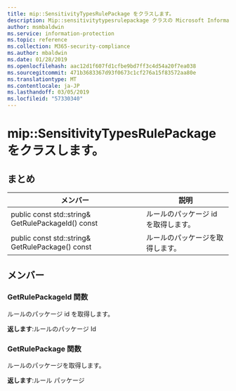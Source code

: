 ```yaml
---
title: mip::SensitivityTypesRulePackage をクラスします。
description: Mip::sensitivitytypesrulepackage クラスの Microsoft Information Protection (MIP) SDK について説明します。
author: msmbaldwin
ms.service: information-protection
ms.topic: reference
ms.collection: M365-security-compliance
ms.author: mbaldwin
ms.date: 01/28/2019
ms.openlocfilehash: aac12d1f607fd1cfbe9bd7ff3c4d54a20f7ea038
ms.sourcegitcommit: 471b3683367d93f0673c1cf276a15f83572aa80e
ms.translationtype: MT
ms.contentlocale: ja-JP
ms.lasthandoff: 03/05/2019
ms.locfileid: "57330340"
---
```

# <a name="class-mipsensitivitytypesrulepackage"></a>mip::SensitivityTypesRulePackage をクラスします。 
  
## <a name="summary"></a>まとめ
 メンバー                        | 説明                                
--------------------------------|---------------------------------------------
public const std::string& GetRulePackageId() const  |  ルールのパッケージ id を取得します。
public const std::string& GetRulePackage() const  |  ルールのパッケージを取得します。
  
## <a name="members"></a>メンバー
  
### <a name="getrulepackageid-function"></a>GetRulePackageId 関数
ルールのパッケージ id を取得します。

  
**返します**:ルールのパッケージ Id
  
### <a name="getrulepackage-function"></a>GetRulePackage 関数
ルールのパッケージを取得します。

  
**返します**:ルール パッケージ
